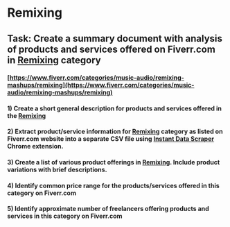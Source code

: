 # Remixing
## Task: Create a summary document with analysis of products and services offered on Fiverr.com in [Remixing](https://www.fiverr.com/categories/music-audio/remixing-mashups/remixing) category
#### [https://www.fiverr.com/categories/music-audio/remixing-mashups/remixing](https://www.fiverr.com/categories/music-audio/remixing-mashups/remixing)
#### 1) Create a short general description for products and services offered in the [Remixing](https://www.fiverr.com/categories/music-audio/remixing-mashups/remixing)
#### 2) Extract product/service information for [Remixing](https://www.fiverr.com/categories/music-audio/remixing-mashups/remixing) category as listed on Fiverr.com website into a separate CSV file using [Instant Data Scraper](https://chrome.google.com/webstore/detail/instant-data-scraper/ofaokhiedipichpaobibbnahnkdoiiah) Chrome extension.
#### 3) Create a list of various product offerings in [Remixing](https://www.fiverr.com/categories/music-audio/remixing-mashups/remixing). Include product variations with brief descriptions.
#### 4) Identify common price range for the products/services offered in this category on Fiverr.com
#### 5) Identify approximate number of freelancers offering products and services in this category on Fiverr.com
